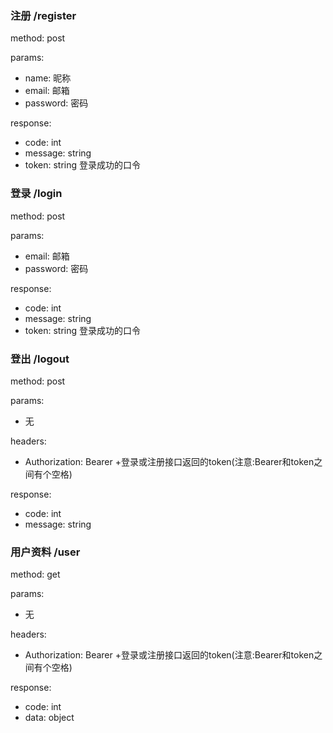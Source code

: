 ### 注册 /register
method: post 

params: 
* name: 昵称
* email: 邮箱
* password: 密码    

response: 

* code: int
* message: string
* token: string 登录成功的口令

### 登录 /login
method: post

params: 
* email: 邮箱
* password: 密码

response:
* code: int
* message: string
* token: string 登录成功的口令

### 登出 /logout
method: post

params:
 * 无

headers:
 * Authorization: Bearer +登录或注册接口返回的token(注意:Bearer和token之间有个空格)
 
response:
 * code: int
 * message: string
 
### 用户资料 /user
method: get

params:
 * 无
 
headers:
 * Authorization: Bearer +登录或注册接口返回的token(注意:Bearer和token之间有个空格)

response:
 * code: int
 * data: object
